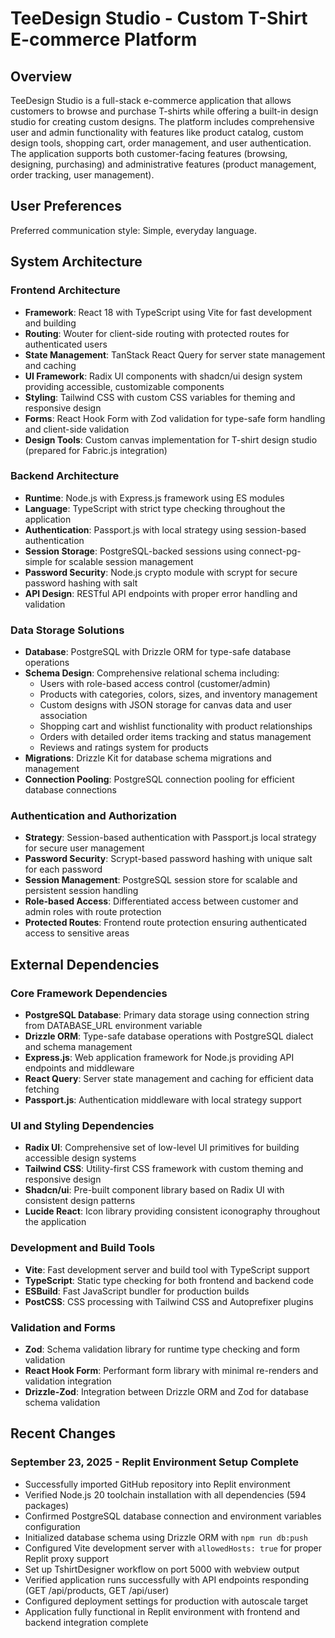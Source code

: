 # TeeDesign Studio - Custom T-Shirt E-commerce Platform

## Overview

TeeDesign Studio is a full-stack e-commerce application that allows customers to browse and purchase T-shirts while offering a built-in design studio for creating custom designs. The platform includes comprehensive user and admin functionality with features like product catalog, custom design tools, shopping cart, order management, and user authentication. The application supports both customer-facing features (browsing, designing, purchasing) and administrative features (product management, order tracking, user management).

## User Preferences

Preferred communication style: Simple, everyday language.

## System Architecture

### Frontend Architecture
- **Framework**: React 18 with TypeScript using Vite for fast development and building
- **Routing**: Wouter for client-side routing with protected routes for authenticated users
- **State Management**: TanStack React Query for server state management and caching
- **UI Framework**: Radix UI components with shadcn/ui design system providing accessible, customizable components
- **Styling**: Tailwind CSS with custom CSS variables for theming and responsive design
- **Forms**: React Hook Form with Zod validation for type-safe form handling and client-side validation
- **Design Tools**: Custom canvas implementation for T-shirt design studio (prepared for Fabric.js integration)

### Backend Architecture
- **Runtime**: Node.js with Express.js framework using ES modules
- **Language**: TypeScript with strict type checking throughout the application
- **Authentication**: Passport.js with local strategy using session-based authentication
- **Session Storage**: PostgreSQL-backed sessions using connect-pg-simple for scalable session management
- **Password Security**: Node.js crypto module with scrypt for secure password hashing with salt
- **API Design**: RESTful API endpoints with proper error handling and validation

### Data Storage Solutions
- **Database**: PostgreSQL with Drizzle ORM for type-safe database operations
- **Schema Design**: Comprehensive relational schema including:
  - Users with role-based access control (customer/admin)
  - Products with categories, colors, sizes, and inventory management
  - Custom designs with JSON storage for canvas data and user association
  - Shopping cart and wishlist functionality with product relationships
  - Orders with detailed order items tracking and status management
  - Reviews and ratings system for products
- **Migrations**: Drizzle Kit for database schema migrations and management
- **Connection Pooling**: PostgreSQL connection pooling for efficient database connections

### Authentication and Authorization
- **Strategy**: Session-based authentication with Passport.js local strategy for secure user management
- **Password Security**: Scrypt-based password hashing with unique salt for each password
- **Session Management**: PostgreSQL session store for scalable and persistent session handling
- **Role-based Access**: Differentiated access between customer and admin roles with route protection
- **Protected Routes**: Frontend route protection ensuring authenticated access to sensitive areas

## External Dependencies

### Core Framework Dependencies
- **PostgreSQL Database**: Primary data storage using connection string from DATABASE_URL environment variable
- **Drizzle ORM**: Type-safe database operations with PostgreSQL dialect and schema management
- **Express.js**: Web application framework for Node.js providing API endpoints and middleware
- **React Query**: Server state management and caching for efficient data fetching
- **Passport.js**: Authentication middleware with local strategy support

### UI and Styling Dependencies
- **Radix UI**: Comprehensive set of low-level UI primitives for building accessible design systems
- **Tailwind CSS**: Utility-first CSS framework with custom theming and responsive design
- **Shadcn/ui**: Pre-built component library based on Radix UI with consistent design patterns
- **Lucide React**: Icon library providing consistent iconography throughout the application

### Development and Build Tools
- **Vite**: Fast development server and build tool with TypeScript support
- **TypeScript**: Static type checking for both frontend and backend code
- **ESBuild**: Fast JavaScript bundler for production builds
- **PostCSS**: CSS processing with Tailwind CSS and Autoprefixer plugins

### Validation and Forms
- **Zod**: Schema validation library for runtime type checking and form validation
- **React Hook Form**: Performant form library with minimal re-renders and validation integration
- **Drizzle-Zod**: Integration between Drizzle ORM and Zod for database schema validation

## Recent Changes

### September 23, 2025 - Replit Environment Setup Complete
- Successfully imported GitHub repository into Replit environment
- Verified Node.js 20 toolchain installation with all dependencies (594 packages)
- Confirmed PostgreSQL database connection and environment variables configuration
- Initialized database schema using Drizzle ORM with `npm run db:push`
- Configured Vite development server with `allowedHosts: true` for proper Replit proxy support
- Set up TshirtDesigner workflow on port 5000 with webview output
- Verified application runs successfully with API endpoints responding (GET /api/products, GET /api/user)
- Configured deployment settings for production with autoscale target
- Application fully functional in Replit environment with frontend and backend integration complete